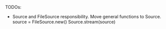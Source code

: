 TODOs:
- Source and FileSource responsibility. Move general functions to Source. 
  source = FileSource.new()
  Source.stream(source)  